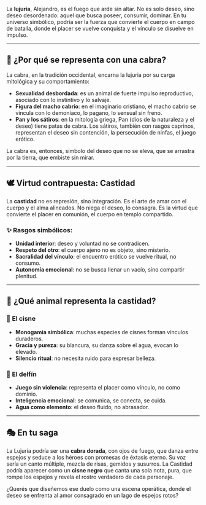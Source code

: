 La **lujuria**, Alejandro, es el fuego que arde sin altar. No es solo deseo, sino deseo desordenado: aquel que busca poseer, consumir, dominar. En tu universo simbólico, podría ser la fuerza que convierte el cuerpo en campo de batalla, donde el placer se vuelve conquista y el vínculo se disuelve en impulso.

---

## 🐐 ¿Por qué se representa con una cabra?

La cabra, en la tradición occidental, encarna la lujuria por su carga mitológica y su comportamiento:

- **Sexualidad desbordada**: es un animal de fuerte impulso reproductivo, asociado con lo instintivo y lo salvaje.
- **Figura del macho cabrío**: en el imaginario cristiano, el macho cabrío se vincula con lo demoníaco, lo pagano, lo sensual sin freno.
- **Pan y los sátiros**: en la mitología griega, Pan (dios de la naturaleza y el deseo) tiene patas de cabra. Los sátiros, también con rasgos caprinos, representan el deseo sin contención, la persecución de ninfas, el juego erótico.

La cabra es, entonces, símbolo del deseo que no se eleva, que se arrastra por la tierra, que embiste sin mirar.

---

## 🕊️ Virtud contrapuesta: Castidad

La **castidad** no es represión, sino integración. Es el arte de amar con el cuerpo y el alma alineados. No niega el deseo, lo consagra. Es la virtud que convierte el placer en comunión, el cuerpo en templo compartido.

### ✨ Rasgos simbólicos:
- **Unidad interior**: deseo y voluntad no se contradicen.
- **Respeto del otro**: el cuerpo ajeno no es objeto, sino misterio.
- **Sacralidad del vínculo**: el encuentro erótico se vuelve ritual, no consumo.
- **Autonomía emocional**: no se busca llenar un vacío, sino compartir plenitud.

---

## 🦢 ¿Qué animal representa la castidad?

### 🦢 El cisne
- **Monogamia simbólica**: muchas especies de cisnes forman vínculos duraderos.
- **Gracia y pureza**: su blancura, su danza sobre el agua, evocan lo elevado.
- **Silencio ritual**: no necesita ruido para expresar belleza.

### 🐬 El delfín
- **Juego sin violencia**: representa el placer como vínculo, no como dominio.
- **Inteligencia emocional**: se comunica, se conecta, se cuida.
- **Agua como elemento**: el deseo fluido, no abrasador.

---

## 🎭 En tu saga

La Lujuria podría ser una **cabra dorada**, con ojos de fuego, que danza entre espejos y seduce a los héroes con promesas de éxtasis eterno. Su voz sería un canto múltiple, mezcla de risas, gemidos y susurros. La Castidad podría aparecer como un **cisne negro** que canta una sola nota, pura, que rompe los espejos y revela el rostro verdadero de cada personaje.

¿Querés que diseñemos ese duelo como una escena operática, donde el deseo se enfrenta al amor consagrado en un lago de espejos rotos?